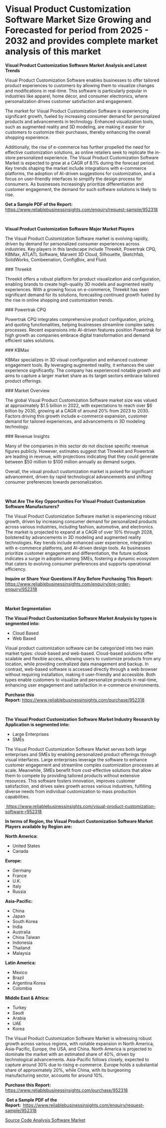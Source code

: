 <p><h1>Visual Product Customization Software Market Size Growing and Forecasted for period from 2025 - 2032 and provides complete market analysis of this market</h1></p><p><strong>Visual Product Customization Software Market Analysis and Latest Trends</strong></p>
<p><p>Visual Product Customization Software enables businesses to offer tailored product experiences to customers by allowing them to visualize changes and modifications in real-time. This software is particularly popular in industries like apparel, home décor, and consumer electronics, where personalization drives customer satisfaction and engagement. </p><p>The market for Visual Product Customization Software is experiencing significant growth, fueled by increasing consumer demand for personalized products and advancements in technology. Enhanced visualization tools, such as augmented reality and 3D modeling, are making it easier for customers to customize their purchases, thereby enhancing the overall shopping experience. </p><p>Additionally, the rise of e-commerce has further propelled the need for effective customization solutions, as online retailers seek to replicate the in-store personalized experience. The Visual Product Customization Software Market is expected to grow at a CAGR of 8.1% during the forecast period. Key trends shaping the market include integrations with e-commerce platforms, the adoption of AI-driven suggestions for customization, and a focus on user-friendly interfaces to simplify the design process for consumers. As businesses increasingly prioritize differentiation and customer engagement, the demand for such software solutions is likely to rise.</p></p>
<p><strong>Get a Sample PDF of the Report:&nbsp;</strong> <a href="https://www.reliablebusinessinsights.com/enquiry/request-sample/952318?utm_campaign=2200&utm_medium=2&utm_source=Github&utm_content=ia&utm_term=06032025&utm_id=visual-product-customization-software">https://www.reliablebusinessinsights.com/enquiry/request-sample/952318</a></p>
<p>&nbsp;</p>
<p><strong>Visual Product Customization Software Major Market Players</strong></p>
<p><p>The Visual Product Customization Software market is evolving rapidly, driven by demand for personalized consumer experiences across industries. Key players in this landscape include Threekit, Powertrak CPQ, KBMax, ATLATL Software, Marxent 3D Cloud, Silhouette, Sketchfab, SolidWorks, Combeenation, ConfigBox, and Fluid.</p><p>### Threekit</p><p>Threekit offers a robust platform for product visualization and configuration, enabling brands to create high-quality 3D models and augmented reality experiences. With a growing focus on e-commerce, Threekit has seen significant demand for its solutions, forecasting continued growth fueled by the rise in online shopping and customization trends.</p><p>### Powertrak CPQ</p><p>Powertrak CPQ integrates comprehensive product configuration, pricing, and quoting functionalities, helping businesses streamline complex sales processes. Recent expansions into AI-driven features position Powertrak for high growth as companies embrace digital transformation and demand efficient sales solutions.</p><p>### KBMax</p><p>KBMax specializes in 3D visual configuration and enhanced customer engagement tools. By leveraging augmented reality, it enhances the user experience significantly. The company has experienced notable growth and aims to capture a larger market share as its target sectors embrace tailored product offerings.</p><p>### Market Overview</p><p>The global Visual Product Customization Software market size was valued at approximately $1.5 billion in 2022, with expectations to reach over $6 billion by 2030, growing at a CAGR of around 20% from 2023 to 2030. Factors driving this growth include e-commerce expansion, customer demand for tailored experiences, and advancements in 3D modeling technology.</p><p>### Revenue Insights</p><p>Many of the companies in this sector do not disclose specific revenue figures publicly. However, estimates suggest that Threekit and Powertrak are leading in revenue, with projections indicating that they could generate between $50 million to $100 million annually as demand surges.</p><p>Overall, the visual product customization market is poised for significant advancement, driven by rapid technological advancements and shifting consumer preferences towards personalization.</p></p>
<p>&nbsp;</p>
<p><strong>What Are The Key Opportunities For Visual Product Customization Software Manufacturers?</strong></p>
<p><p>The Visual Product Customization Software market is experiencing robust growth, driven by increasing consumer demand for personalized products across various industries, including fashion, automotive, and electronics. The market is projected to expand at a CAGR of over 10% through 2028, bolstered by advancements in 3D modeling and augmented reality technologies. Key trends include enhanced user experience, integration with e-commerce platforms, and AI-driven design tools. As businesses prioritize customer engagement and differentiation, the future outlook indicates a surge in adoption among SMEs, fostering a dynamic ecosystem that caters to evolving consumer preferences and supports operational efficiency.</p></p>
<p><strong>Inquire or Share Your Questions If Any Before Purchasing This Report:</strong> <a href="https://www.reliablebusinessinsights.com/enquiry/pre-order-enquiry/952318?utm_campaign=2200&utm_medium=2&utm_source=Github&utm_content=ia&utm_term=06032025&utm_id=visual-product-customization-software">https://www.reliablebusinessinsights.com/enquiry/pre-order-enquiry/952318</a></p>
<p>&nbsp;</p>
<p><strong>Market Segmentation</strong></p>
<p><strong>The Visual Product Customization Software Market Analysis by types is segmented into:</strong></p>
<p><ul><li>Cloud Based</li><li>Web Based</li></ul></p>
<p><p>Visual product customization software can be categorized into two main market types: cloud-based and web-based. Cloud-based solutions offer scalable and flexible access, allowing users to customize products from any location, while providing centralized data management and backup. In contrast, web-based software is accessed directly through a web browser without requiring installation, making it user-friendly and accessible. Both types enable customers to visualize and personalize products in real-time, enhancing user engagement and satisfaction in e-commerce environments.</p></p>
<p><strong>Purchase this Report:&nbsp;</strong><a href="https://www.reliablebusinessinsights.com/purchase/952318?utm_campaign=2200&utm_medium=2&utm_source=Github&utm_content=ia&utm_term=06032025&utm_id=visual-product-customization-software">https://www.reliablebusinessinsights.com/purchase/952318</a></p>
<p>&nbsp;</p>
<p><strong>The Visual Product Customization Software Market Industry Research by Application is segmented into:</strong></p>
<p><ul><li>Large Enterprises</li><li>SMEs</li></ul></p>
<p><p>The Visual Product Customization Software Market serves both large enterprises and SMEs by enabling personalized product offerings through visual interfaces. Large enterprises leverage the software to enhance customer engagement and streamline complex customization processes at scale. Meanwhile, SMEs benefit from cost-effective solutions that allow them to compete by providing tailored products without extensive resources. This software fosters innovation, improves customer satisfaction, and drives sales growth across various industries, fulfilling diverse needs from individual customization to mass production capabilities.</p></p>
<p><a href="https://www.reliablebusinessinsights.com/visual-product-customization-software-r952318?utm_campaign=2200&utm_medium=2&utm_source=Github&utm_content=ia&utm_term=06032025&utm_id=visual-product-customization-software">&nbsp;https://www.reliablebusinessinsights.com/visual-product-customization-software-r952318</a></p>
<p><strong>In terms of Region, the Visual Product Customization Software Market Players available by Region are:</strong></p>
<p>
    <p> <strong> North America: </strong>
        <ul>
            <li>United States</li>
            <li>Canada</li>
        </ul>
        </p> 
    <p> <strong> Europe: </strong>
        <ul>
            <li>Germany</li>
            <li>France</li>
            <li>U.K.</li>
            <li>Italy</li>
            <li>Russia</li>
        </ul>
        </p> 
    <p> <strong> Asia-Pacific: </strong>
        <ul>
            <li>China</li>
            <li>Japan</li>
            <li>South Korea</li>
            <li>India</li>
            <li>Australia</li>
            <li>China Taiwan</li>
            <li>Indonesia</li>
            <li>Thailand</li>
            <li>Malaysia</li>
        </ul>
        </p> 
    <p> <strong> Latin America: </strong>
        <ul>
            <li>Mexico</li>
            <li>Brazil</li>
            <li>Argentina Korea</li>
            <li>Colombia</li>
        </ul>
        </p> 
    <p> <strong> Middle East & Africa: </strong>
        <ul>
            <li>Turkey</li>
            <li>Saudi</li>
            <li>Arabia</li>
            <li>UAE</li>
            <li>Korea</li>
        </ul>
    </p>
    </p>
<p><p>The Visual Product Customization Software Market is witnessing robust growth across various regions, with notable expansion in North America, Asia-Pacific, Europe, the USA, and China. North America is projected to dominate the market with an estimated share of 40%, driven by technological advancements. Asia-Pacific follows closely, expected to capture around 30% due to rising e-commerce. Europe holds a substantial share of approximately 20%, while China, with its burgeoning manufacturing sector, accounts for around 10%.</p></p>
<p><strong>Purchase this Report: </strong><a href="https://www.reliablebusinessinsights.com/purchase/952318?utm_campaign=2200&utm_medium=2&utm_source=Github&utm_content=ia&utm_term=06032025&utm_id=visual-product-customization-software">https://www.reliablebusinessinsights.com/purchase/952318</a></p>
<p>&nbsp;<strong>Get a Sample PDF of the Report:&nbsp;&nbsp;</strong><a href="https://www.reliablebusinessinsights.com/enquiry/request-sample/952318?utm_campaign=2200&utm_medium=2&utm_source=Github&utm_content=ia&utm_term=06032025&utm_id=visual-product-customization-software">https://www.reliablebusinessinsights.com/enquiry/request-sample/952318</a></p>
<p><strong></strong></p>
<p><p><a href="https://github.com/juniordelafrance/Market-Research-Report-List-5/blob/main/source-code-analysis-software-market.md?utm_campaign=2200&utm_medium=2&utm_source=Github&utm_content=ia&utm_term=06032025&utm_id=visual-product-customization-software">Source Code Analysis Software Market</a></p></p>